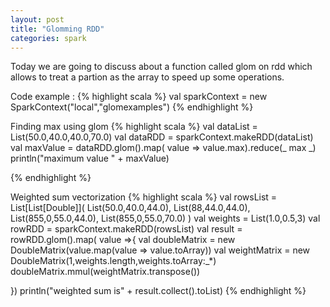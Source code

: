 ```yaml
---           
layout: post
title: "Glomming RDD"
categories: spark
---
```

Today we are going to discuss about a function called glom on rdd which allows to treat a partion as the array to speed up some operations.

Code example :
{% highlight scala %}
val sparkContext = new SparkContext("local","glomexamples")
{% endhighlight %}

Finding max using glom
{% highlight scala %}
 val dataList = List(50.0,40.0,40.0,70.0)
 val dataRDD = sparkContext.makeRDD(dataList)  
 val maxValue = dataRDD.glom().map( value => value.max).reduce(_ max _)
 println("maximum value " + maxValue)

{% endhighlight %}

Weighted sum vectorization
{% highlight scala %}
  val rowsList = List[List[Double]](
      List(50.0,40.0,44.0),
      List(88,44.0,44.0),
      List(855,0,55.0,44.0),
      List(855,0,55.0,70.0)
    )
  val weights = List(1.0,0.5,3)
  val rowRDD = sparkContext.makeRDD(rowsList)
  val result = rowRDD.glom().map( value =>{
      val doubleMatrix = new DoubleMatrix(value.map(value => value.toArray))
      val weightMatrix = new DoubleMatrix(1,weights.length,weights.toArray:_*)
      doubleMatrix.mmul(weightMatrix.transpose())

  })
  println("weighted sum is" + result.collect().toList)
{% endhighlight %}







